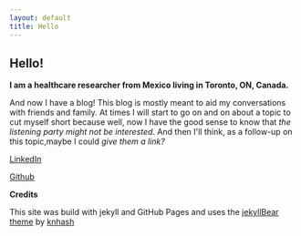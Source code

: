 ```yaml
---
layout: default
title: Hello
---
```



## Hello!

**I am a healthcare researcher from Mexico living in Toronto, ON, Canada.**

And now I have a blog! This blog is mostly meant to aid my conversations with friends and family. At times I will start to go on and on about a topic to cut myself short because well, now I have the good sense to know that *the listening party might not be interested*. And then I'll think, as a follow-up on this topic,maybe I could *give them a link?* 

[LinkedIn](https://www.linkedin.com/in/priscila-pequeno-16b0a773/)

[Github](https://github.com/priscila2500)


**Credits**

This site was build with jekyll and GitHub Pages and uses the [jekyllBear theme](https://knhash.in/jekyllBear) by [knhash](https://knhash.in)


